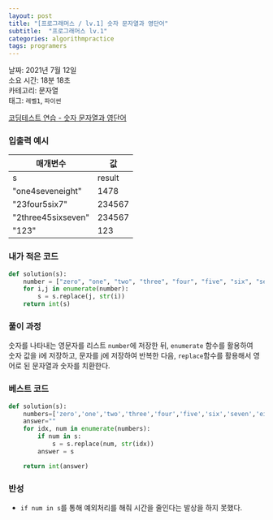 ```yaml
---
layout: post
title: "[프로그래머스 / lv.1] 숫자 문자열과 영단어"
subtitle:  "프로그래머스 lv.1"
categories: algorithmpractice
tags: programers
---
```


날짜: 2021년 7월 12일  
소요 시간: 18분 18초   
카테고리: 문자열  
태그: `레벨1`, `파이썬`  


[코딩테스트 연습 - 숫자 문자열과 영단어](https://programmers.co.kr/learn/courses/30/lessons/81301)

### 입출력 예시  

|매개변수|값|
|---|---|
|s|result|
|"one4seveneight"|1478|
|"23four5six7"|234567|
|"2three45sixseven"|234567|
|"123"|123|  
  
### 내가 적은 코드
  
```python
def solution(s):
    number = ["zero", "one", "two", "three", "four", "five", "six", "seven", "eight", "nine"]
    for i,j in enumerate(number):
        s = s.replace(j, str(i))
    return int(s)
```
  
### 풀이 과정  

숫자를 나타내는 영문자를 리스트 `number`에 저장한 뒤, `enumerate` 함수를 활용하여   
숫자 값을 i에 저장하고, 문자를 j에 저장하여 반복한 다음,
`replace`함수를 활용해서 영어로 된 문자열과 숫자를 치환한다.    
  
### 베스트 코드
  
```python
def solution(s):
    numbers=['zero','one','two','three','four','five','six','seven','eight','nine']
    answer=""
    for idx, num in enumerate(numbers):
        if num in s:
            s = s.replace(num, str(idx))
        answer = s

    return int(answer)
```
  
  
### 반성
- `if num in s`를 통해 예외처리를 해줘 시간을 줄인다는 발상을 하지 못했다.  
  
